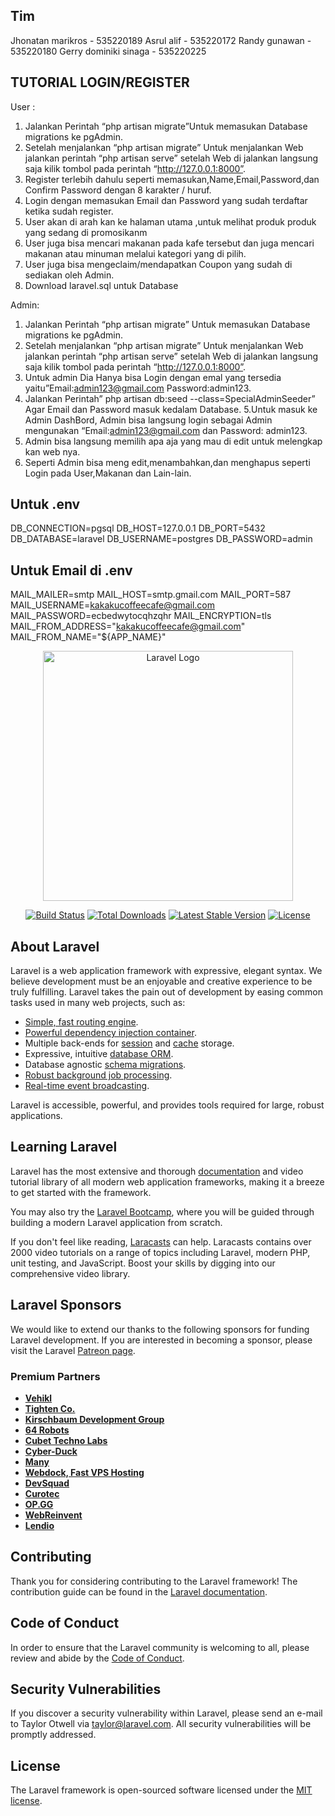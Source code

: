 ## Tim

Jhonatan marikros - 535220189
Asrul alif - 535220172
Randy gunawan - 535220180
Gerry dominiki sinaga - 535220225

## TUTORIAL LOGIN/REGISTER

User :
1. Jalankan Perintah “php artisan migrate”Untuk memasukan Database migrations ke pgAdmin.
2. Setelah menjalankan “php artisan migrate” Untuk menjalankan Web jalankan perintah “php
artisan serve” setelah Web di jalankan langsung saja kilik tombol pada perintah
“http://127.0.0.1:8000”.
3. Register terlebih dahulu seperti memasukan,Name,Email,Password,dan Confirm Password
dengan 8 karakter / huruf.
4. Login dengan memasukan Email dan Password yang sudah terdaftar ketika sudah register.
5. User akan di arah kan ke halaman utama ,untuk melihat produk produk yang sedang di
promosikanm
6. User juga bisa mencari makanan pada kafe tersebut dan juga mencari makanan atau minuman
melalui kategori yang di pilih.
7. User juga bisa mengeclaim/mendapatkan Coupon yang sudah di sediakan oleh Admin.
8. Download laravel.sql untuk Database


Admin:
1. Jalankan Perintah “php artisan migrate” Untuk memasukan Database migrations ke pgAdmin.
2. Setelah menjalankan “php artisan migrate” Untuk menjalankan Web jalankan perintah “php
artisan serve” setelah Web di jalankan langsung saja kilik tombol pada perintah
“http://127.0.0.1:8000”.
3. Untuk admin Dia Hanya bisa Login dengan emal yang tersedia yaitu”Email:admin123@gmail.com
Password:admin123.
4. Jalankan Perintah” php artisan db:seed --class=SpecialAdminSeeder” Agar Email dan Password
masuk kedalam Database.
5.Untuk masuk ke Admin DashBord, Admin bisa langsung login sebagai Admin mengunakan
“Email:admin123@gmail.com dan Password: admin123.
6. Admin bisa langsung memilih apa aja yang mau di edit untuk melengkap kan web nya.
7. Seperti Admin bisa meng edit,menambahkan,dan menghapus seperti Login pada User,Makanan
dan Lain-lain.

## Untuk .env

DB_CONNECTION=pgsql
DB_HOST=127.0.0.1
DB_PORT=5432
DB_DATABASE=laravel
DB_USERNAME=postgres
DB_PASSWORD=admin

## Untuk Email di .env
MAIL_MAILER=smtp
MAIL_HOST=smtp.gmail.com
MAIL_PORT=587
MAIL_USERNAME=kakakucoffeecafe@gmail.com
MAIL_PASSWORD=ecbedwytocqhzqhr
MAIL_ENCRYPTION=tls
MAIL_FROM_ADDRESS="kakakucoffeecafe@gmail.com"
MAIL_FROM_NAME="${APP_NAME}"


<p align="center"><a href="https://laravel.com" target="_blank"><img src="https://raw.githubusercontent.com/laravel/art/master/logo-lockup/5%20SVG/2%20CMYK/1%20Full%20Color/laravel-logolockup-cmyk-red.svg" width="400" alt="Laravel Logo"></a></p>

<p align="center">
<a href="https://github.com/laravel/framework/actions"><img src="https://github.com/laravel/framework/workflows/tests/badge.svg" alt="Build Status"></a>
<a href="https://packagist.org/packages/laravel/framework"><img src="https://img.shields.io/packagist/dt/laravel/framework" alt="Total Downloads"></a>
<a href="https://packagist.org/packages/laravel/framework"><img src="https://img.shields.io/packagist/v/laravel/framework" alt="Latest Stable Version"></a>
<a href="https://packagist.org/packages/laravel/framework"><img src="https://img.shields.io/packagist/l/laravel/framework" alt="License"></a>
</p>

## About Laravel

Laravel is a web application framework with expressive, elegant syntax. We believe development must be an enjoyable and creative experience to be truly fulfilling. Laravel takes the pain out of development by easing common tasks used in many web projects, such as:

- [Simple, fast routing engine](https://laravel.com/docs/routing).
- [Powerful dependency injection container](https://laravel.com/docs/container).
- Multiple back-ends for [session](https://laravel.com/docs/session) and [cache](https://laravel.com/docs/cache) storage.
- Expressive, intuitive [database ORM](https://laravel.com/docs/eloquent).
- Database agnostic [schema migrations](https://laravel.com/docs/migrations).
- [Robust background job processing](https://laravel.com/docs/queues).
- [Real-time event broadcasting](https://laravel.com/docs/broadcasting).

Laravel is accessible, powerful, and provides tools required for large, robust applications.

## Learning Laravel

Laravel has the most extensive and thorough [documentation](https://laravel.com/docs) and video tutorial library of all modern web application frameworks, making it a breeze to get started with the framework.

You may also try the [Laravel Bootcamp](https://bootcamp.laravel.com), where you will be guided through building a modern Laravel application from scratch.

If you don't feel like reading, [Laracasts](https://laracasts.com) can help. Laracasts contains over 2000 video tutorials on a range of topics including Laravel, modern PHP, unit testing, and JavaScript. Boost your skills by digging into our comprehensive video library.

## Laravel Sponsors

We would like to extend our thanks to the following sponsors for funding Laravel development. If you are interested in becoming a sponsor, please visit the Laravel [Patreon page](https://patreon.com/taylorotwell).

### Premium Partners

- **[Vehikl](https://vehikl.com/)**
- **[Tighten Co.](https://tighten.co)**
- **[Kirschbaum Development Group](https://kirschbaumdevelopment.com)**
- **[64 Robots](https://64robots.com)**
- **[Cubet Techno Labs](https://cubettech.com)**
- **[Cyber-Duck](https://cyber-duck.co.uk)**
- **[Many](https://www.many.co.uk)**
- **[Webdock, Fast VPS Hosting](https://www.webdock.io/en)**
- **[DevSquad](https://devsquad.com)**
- **[Curotec](https://www.curotec.com/services/technologies/laravel/)**
- **[OP.GG](https://op.gg)**
- **[WebReinvent](https://webreinvent.com/?utm_source=laravel&utm_medium=github&utm_campaign=patreon-sponsors)**
- **[Lendio](https://lendio.com)**

## Contributing

Thank you for considering contributing to the Laravel framework! The contribution guide can be found in the [Laravel documentation](https://laravel.com/docs/contributions).

## Code of Conduct

In order to ensure that the Laravel community is welcoming to all, please review and abide by the [Code of Conduct](https://laravel.com/docs/contributions#code-of-conduct).

## Security Vulnerabilities

If you discover a security vulnerability within Laravel, please send an e-mail to Taylor Otwell via [taylor@laravel.com](mailto:taylor@laravel.com). All security vulnerabilities will be promptly addressed.

## License

The Laravel framework is open-sourced software licensed under the [MIT license](https://opensource.org/licenses/MIT).